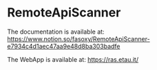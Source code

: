 # RemoteApiScanner 

The documentation is available at: https://www.notion.so/fasoxy/RemoteApiScanner-e7934c4d1aec47aa9e48d8ba303badfe

The WebApp is available at: https://ras.etau.it/
